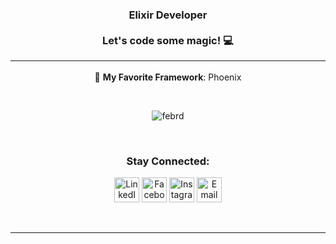 <h3 align="center">Elixir Developer <br> <br>Let's code some magic! 💻<hr></h3>

<div align="center">

🌱 **My Favorite Framework**: Phoenix
<!--
👨‍💻 Explore all my projects at [Portfolio](https://febrian.id/portfolio)

📝 Read my articles on [Blog](https://febrian.id/blog)

📄 Learn more about my experiences [here](https://febrian.id)

🏆 **Top Network Security Voice on LinkedIn** -->

<br/>

<p>
  <img align="center" src="https://github-readme-stats.vercel.app/api/top-langs?username=febrd&show_icons=true&locale=en&layout=compact" alt="febrd" />
</p>

<br/>

<h3 align="center">Stay Connected:</h3>

<p align="center">
  <a href="https://linkedin.com/in/febrid" target="blank"><img src="https://cdn-icons-png.flaticon.com/512/145/145807.png" alt="LinkedIn" height="40" width="40" /></a>
  <a href="https://fb.com/febri.ansah.d" target="blank"><img src="https://cdn-icons-png.flaticon.com/512/2504/2504903.png" alt="Facebook" height="40" width="40" /></a>
  <a href="https://instagram.com/febr.id" target="blank"><img src="https://cdn-icons-png.flaticon.com/512/1409/1409946.png" alt="Instagram" height="40" width="40" /></a>
  <a href="mailto:halo@febrian.id" target="blank"><img src="https://cdn-icons-png.flaticon.com/512/726/726623.png" alt="Email" height="40" width="40" /></a>
</p>

<br/>
<hr>
